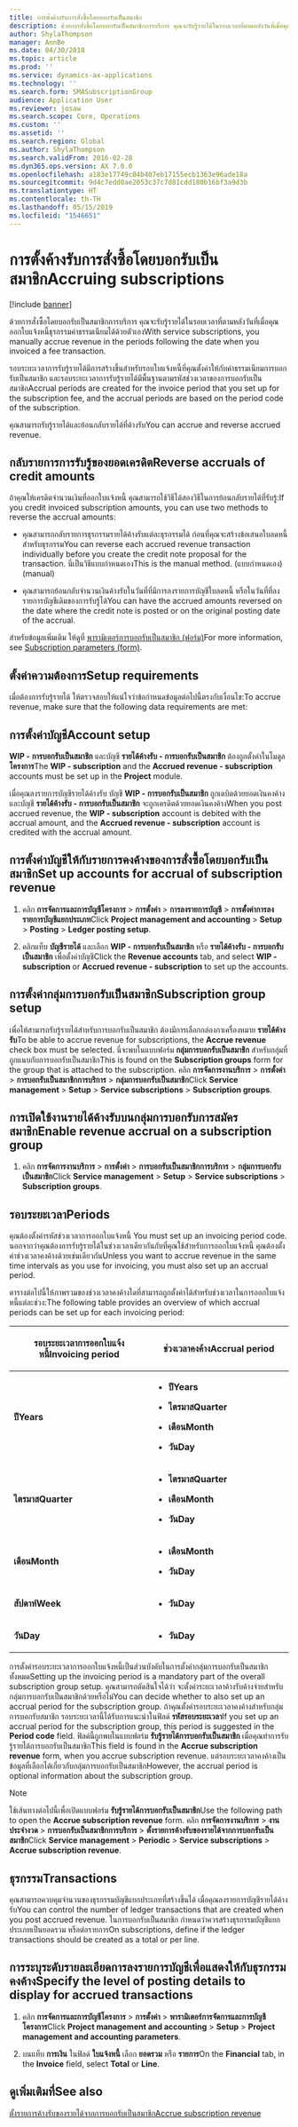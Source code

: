 ```yaml
---
title: การตั้งค้างรับการสั่งซื้อโดยบอกรับเป็นสมาชิก
description: ด้วยการสั่งซื้อโดยบอกรับเป็นสมาชิกการบริการ คุณจะรับรู้รายได้ในรอบเวลาที่ตามหลังวันที่เมื่อคุณออกใบแจ้งหนี้ธุรกรรมค่าธรรมเนียมได้ด้วยตัวเอง
author: ShylaThompson
manager: AnnBe
ms.date: 04/30/2018
ms.topic: article
ms.prod: ''
ms.service: dynamics-ax-applications
ms.technology: ''
ms.search.form: SMASubscriptionGroup
audience: Application User
ms.reviewer: josaw
ms.search.scope: Core, Operations
ms.custom: ''
ms.assetid: ''
ms.search.region: Global
ms.author: ShylaThompson
ms.search.validFrom: 2016-02-28
ms.dyn365.ops.version: AX 7.0.0
ms.openlocfilehash: a183e17749c04b407eb17155ecb1363e96ade18a
ms.sourcegitcommit: 9d4c7edd0ae2053c37c7d81cdd180b16bf3a9d3b
ms.translationtype: HT
ms.contentlocale: th-TH
ms.lasthandoff: 05/15/2019
ms.locfileid: "1546651"
---
```

# <a name="accruing-subscriptions"></a><span data-ttu-id="71ffc-103">การตั้งค้างรับการสั่งซื้อโดยบอกรับเป็นสมาชิก</span><span class="sxs-lookup"><span data-stu-id="71ffc-103">Accruing subscriptions</span></span> 

[!include [banner](../includes/banner.md)]


<span data-ttu-id="71ffc-104">ด้วยการสั่งซื้อโดยบอกรับเป็นสมาชิกการบริการ คุณจะรับรู้รายได้ในรอบเวลาที่ตามหลังวันที่เมื่อคุณออกใบแจ้งหนี้ธุรกรรมค่าธรรมเนียมได้ด้วยตัวเอง</span><span class="sxs-lookup"><span data-stu-id="71ffc-104">With service subscriptions, you manually accrue revenue in the periods following the date when you invoiced a fee transaction.</span></span>

<span data-ttu-id="71ffc-105">รอบระยะเวลาการรับรู้รายได้มีการสร้างขึ้นสำหรับรอบใบแจ้งหนี้ที่คุณตั้งค่าให้กับค่าธรรมเนียมการบอกรับเป็นสมาชิก และรอบระยะเวลาการรับรู้รายได้มีพื้นฐานตามรหัสช่วงเวลาของการบอกรับเป็นสมาชิก</span><span class="sxs-lookup"><span data-stu-id="71ffc-105">Accrual periods are created for the invoice period that you set up for the subscription fee, and the accrual periods are based on the period code of the subscription.</span></span>

<span data-ttu-id="71ffc-106">คุณสามารถรับรู้รายได้และย้อนกลับรายได้ที่ค้างรับ</span><span class="sxs-lookup"><span data-stu-id="71ffc-106">You can accrue and reverse accrued revenue.</span></span>

## <a name="reverse-accruals-of-credit-amounts"></a><span data-ttu-id="71ffc-107">กลับรายการการรับรู้ของยอดเครดิต</span><span class="sxs-lookup"><span data-stu-id="71ffc-107">Reverse accruals of credit amounts</span></span>

<span data-ttu-id="71ffc-108">ถ้าคุณให้เครดิตจำนวนเงินที่ออกใบแจ้งหนี้ คุณสามารถใช้วิธีได้สองวิธีในการย้อนกลับรายได้ที่รับรู้:</span><span class="sxs-lookup"><span data-stu-id="71ffc-108">If you credit invoiced subscription amounts, you can use two methods to reverse the accrual amounts:</span></span>

  - <span data-ttu-id="71ffc-109">คุณสามารถกลับรายการธุรกรรมรายได้ค้างรับแต่ละธุรกรรมได้ ก่อนที่คุณจะสร้างข้อเสนอใบลดหนี้สำหรับธุรกรรม</span><span class="sxs-lookup"><span data-stu-id="71ffc-109">You can reverse each accrued revenue transaction individually before you create the credit note proposal for the transaction.</span></span> <span data-ttu-id="71ffc-110">นี่เป็นวิธีแบบกำหนดเอง</span><span class="sxs-lookup"><span data-stu-id="71ffc-110">This is the manual method.</span></span> <span data-ttu-id="71ffc-111">(แบบกำหนดเอง)</span><span class="sxs-lookup"><span data-stu-id="71ffc-111">(manual)</span></span>

  - <span data-ttu-id="71ffc-112">คุณสามารถย้อนกลับจำนวนเงินค้างรับในวันที่ที่มีการลงรายการบัญชีใบลดหนี้ หรือในวันที่ที่ลงรายการบัญชีเดิมของการรับรู้ได้</span><span class="sxs-lookup"><span data-stu-id="71ffc-112">You can have the accrued amounts reversed on the date where the credit note is posted or on the original posting date of the accrual.</span></span>

<span data-ttu-id="71ffc-113">สำหรับข้อมูลเพิ่มเติม ให้ดูที่ [พารามิเตอร์การบอกรับเป็นสมาชิก (ฟอร์ม)](https://technet.microsoft.com/en-us/library/aa619615.aspx)</span><span class="sxs-lookup"><span data-stu-id="71ffc-113">For more information, see [Subscription parameters (form)](https://technet.microsoft.com/en-us/library/aa619615.aspx).</span></span>

## <a name="setup-requirements"></a><span data-ttu-id="71ffc-114">ตั้งค่าความต้องการ</span><span class="sxs-lookup"><span data-stu-id="71ffc-114">Setup requirements</span></span>

<span data-ttu-id="71ffc-115">เมื่อต้องการรับรู้รายได้ ให้ตรวจสอบให้แน่ใจว่าข้อกำหนดข้อมูลต่อไปนี้ตรงกับเงื่อนไข:</span><span class="sxs-lookup"><span data-stu-id="71ffc-115">To accrue revenue, make sure that the following data requirements are met:</span></span>

## <a name="account-setup"></a><span data-ttu-id="71ffc-116">การตั้งค่าบัญชี</span><span class="sxs-lookup"><span data-stu-id="71ffc-116">Account setup</span></span>

<span data-ttu-id="71ffc-117">**WIP - การบอกรับเป็นสมาชิก** และบัญชี **รายได้ค้างรับ - การบอกรับเป็นสมาชิก** ต้องถูกตั้งค่าในโมดูล **โครงการ**</span><span class="sxs-lookup"><span data-stu-id="71ffc-117">The **WIP - subscription** and the **Accrued revenue - subscription** accounts must be set up in the **Project** module.</span></span>

<span data-ttu-id="71ffc-118">เมื่อคุณลงรายการบัญชีรายได้ค้างรับ บัญชี **WIP - การบอกรับเป็นสมาชิก** ถูกเดบิตด้วยยอดเงินคงค้าง และบัญชี **รายได้ค้างรับ - การบอกรับเป็นสมาชิก** จะถูกเครดิตด้วยยอดเงินคงค้าง</span><span class="sxs-lookup"><span data-stu-id="71ffc-118">When you post accrued revenue, the **WIP - subscription** account is debited with the accrual amount, and the **Accrued revenue - subscription** account is credited with the accrual amount.</span></span>

## <a name="set-up-accounts-for-accrual-of-subscription-revenue"></a><span data-ttu-id="71ffc-119">การตั้งค่าบัญชีให้กับรายการคงค้างของการสั่งซื้อโดยบอกรับเป็นสมาชิก</span><span class="sxs-lookup"><span data-stu-id="71ffc-119">Set up accounts for accrual of subscription revenue</span></span>

1.  <span data-ttu-id="71ffc-120">คลิก **การจัดการและการบัญชีโครงการ** \> **การตั้งค่า** \> **การลงรายการบัญชี** \> **การตั้งค่าการลงรายการบัญชีแยกประเภท**</span><span class="sxs-lookup"><span data-stu-id="71ffc-120">Click **Project management and accounting** \> **Setup** \> **Posting** \> **Ledger posting setup**.</span></span>

2.  <span data-ttu-id="71ffc-121">คลิกแท็บ **บัญชีรายได้** และเลือก **WIP - การบอกรับเป็นสมาชิก** หรือ **รายได้ค้างรับ - การบอกรับเป็นสมาชิก** เพื่อตั้งค่าบัญชี</span><span class="sxs-lookup"><span data-stu-id="71ffc-121">Click the **Revenue accounts** tab, and select **WIP - subscription** or **Accrued revenue - subscription** to set up the accounts.</span></span>

## <a name="subscription-group-setup"></a><span data-ttu-id="71ffc-122">การตั้งค่ากลุ่มการบอกรับเป็นสมาชิก</span><span class="sxs-lookup"><span data-stu-id="71ffc-122">Subscription group setup</span></span>

<span data-ttu-id="71ffc-123">เพื่อให้สามารถรับรู้รายได้สำหรับการบอกรับเป็นสมาชิก ต้องมีการเลือกกล่องกาเครื่องหมาย **รายได้ค้างรับ**</span><span class="sxs-lookup"><span data-stu-id="71ffc-123">To be able to accrue revenue for subscriptions, the **Accrue revenue** check box must be selected.</span></span> <span data-ttu-id="71ffc-124">นี่จะพบในแบบฟอร์ม **กลุ่มการบอกรับเป็นสมาชิก** สำหรับกลุ่มที่ถูกแนบกับการบอกรับเป็นสมาชิก</span><span class="sxs-lookup"><span data-stu-id="71ffc-124">This is found on the **Subscription groups** form for the group that is attached to the subscription.</span></span> <span data-ttu-id="71ffc-125">คลิก **การจัดการงานบริการ** \> **การตั้งค่า** \> **การบอกรับเป็นสมาชิกการบริการ** \> **กลุ่มการบอกรับเป็นสมาชิก**</span><span class="sxs-lookup"><span data-stu-id="71ffc-125">Click **Service management** \> **Setup** \> **Service subscriptions** \> **Subscription groups**.</span></span>

## <a name="enable-revenue-accrual-on-a-subscription-group"></a><span data-ttu-id="71ffc-126">การเปิดใช้งานรายได้ค้างรับบนกลุ่มการบอกรับการสมัครสมาชิก</span><span class="sxs-lookup"><span data-stu-id="71ffc-126">Enable revenue accrual on a subscription group</span></span>

1.  <span data-ttu-id="71ffc-127">คลิก **การจัดการงานบริการ** \> **การตั้งค่า** \> **การบอกรับเป็นสมาชิกการบริการ** \> **กลุ่มการบอกรับเป็นสมาชิก**</span><span class="sxs-lookup"><span data-stu-id="71ffc-127">Click **Service management** \> **Setup** \> **Service subscriptions** \> **Subscription groups**.</span></span>

## <a name="periods"></a><span data-ttu-id="71ffc-128">รอบระยะเวลา</span><span class="sxs-lookup"><span data-stu-id="71ffc-128">Periods</span></span>

<span data-ttu-id="71ffc-129">คุณต้องตั้งค่ารหัสช่วงเวลาการออกใบแจ้งหนี้ </span><span class="sxs-lookup"><span data-stu-id="71ffc-129">You must set up an invoicing period code.</span></span> <span data-ttu-id="71ffc-130">นอกจากว่าคุณต้องการรับรู้รายได้ในช่วงเวลาเดียวกันกับที่คุณใช้สำหรับการออกใบแจ้งหนี้ คุณต้องตั้งค่าช่วงเวลาคงค้างด้วยเช่นเดียวกัน</span><span class="sxs-lookup"><span data-stu-id="71ffc-130">Unless you want to accrue revenue in the same time intervals as you use for invoicing, you must also set up an accrual period.</span></span>

<span data-ttu-id="71ffc-131">ตารางต่อไปนี้ให้ภาพรวมของช่วงเวลาคงค้างใดที่สามารถถูกตั้งค่าได้สำหรับช่วงเวลาในการออกใบแจ้งหนี้แต่ละช่วง:</span><span class="sxs-lookup"><span data-stu-id="71ffc-131">The following table provides an overview of which accrual periods can be set up for each invoicing period:</span></span>

<table>
<colgroup>
<col style="width: 50%" />
<col style="width: 50%" />
</colgroup>
<thead>
<tr class="header">
<th><p><span data-ttu-id="71ffc-132">รอบระยะเวลาการออกใบแจ้งหนี้</span><span class="sxs-lookup"><span data-stu-id="71ffc-132">Invoicing period</span></span></p></th>
<th><p><span data-ttu-id="71ffc-133">ช่วงเวลาคงค้าง</span><span class="sxs-lookup"><span data-stu-id="71ffc-133">Accrual period</span></span></p></th>
</tr>
</thead>
<tbody>
<tr class="odd">
<td><p><span data-ttu-id="71ffc-134"><strong>ปี</strong></span><span class="sxs-lookup"><span data-stu-id="71ffc-134"><strong>Years</strong></span></span></p></td>
<td><ul>
<li><p><span data-ttu-id="71ffc-135"><strong>ปี</strong></span><span class="sxs-lookup"><span data-stu-id="71ffc-135"><strong>Years</strong></span></span></p></li>
<li><p><span data-ttu-id="71ffc-136"><strong>ไตรมาส</strong></span><span class="sxs-lookup"><span data-stu-id="71ffc-136"><strong>Quarter</strong></span></span></p></li>
<li><p><span data-ttu-id="71ffc-137"><strong>เดือน</strong></span><span class="sxs-lookup"><span data-stu-id="71ffc-137"><strong>Month</strong></span></span></p></li>
<li><p><span data-ttu-id="71ffc-138"><strong>วัน</strong></span><span class="sxs-lookup"><span data-stu-id="71ffc-138"><strong>Day</strong></span></span></p></li>
</ul></td>
</tr>
<tr class="even">
<td><p><span data-ttu-id="71ffc-139"><strong>ไตรมาส</strong></span><span class="sxs-lookup"><span data-stu-id="71ffc-139"><strong>Quarter</strong></span></span></p></td>
<td><ul>
<li><p><span data-ttu-id="71ffc-140"><strong>ไตรมาส</strong></span><span class="sxs-lookup"><span data-stu-id="71ffc-140"><strong>Quarter</strong></span></span></p></li>
<li><p><span data-ttu-id="71ffc-141"><strong>เดือน</strong></span><span class="sxs-lookup"><span data-stu-id="71ffc-141"><strong>Month</strong></span></span></p></li>
<li><p><span data-ttu-id="71ffc-142"><strong>วัน</strong></span><span class="sxs-lookup"><span data-stu-id="71ffc-142"><strong>Day</strong></span></span></p></li>
</ul></td>
</tr>
<tr class="odd">
<td><p><span data-ttu-id="71ffc-143"><strong>เดือน</strong></span><span class="sxs-lookup"><span data-stu-id="71ffc-143"><strong>Month</strong></span></span></p></td>
<td><ul>
<li><p><span data-ttu-id="71ffc-144"><strong>เดือน</strong></span><span class="sxs-lookup"><span data-stu-id="71ffc-144"><strong>Month</strong></span></span></p></li>
<li><p><span data-ttu-id="71ffc-145"><strong>วัน</strong></span><span class="sxs-lookup"><span data-stu-id="71ffc-145"><strong>Day</strong></span></span></p></li>
</ul></td>
</tr>
<tr class="even">
<td><p><span data-ttu-id="71ffc-146"><strong>สัปดาห์</strong></span><span class="sxs-lookup"><span data-stu-id="71ffc-146"><strong>Week</strong></span></span></p></td>
<td><ul>
<li><p><span data-ttu-id="71ffc-147"><strong>วัน</strong></span><span class="sxs-lookup"><span data-stu-id="71ffc-147"><strong>Day</strong></span></span></p></li>
</ul></td>
</tr>
<tr class="odd">
<td><p><span data-ttu-id="71ffc-148"><strong>วัน</strong></span><span class="sxs-lookup"><span data-stu-id="71ffc-148"><strong>Day</strong></span></span></p></td>
<td><ul>
<li><p><span data-ttu-id="71ffc-149"><strong>วัน</strong></span><span class="sxs-lookup"><span data-stu-id="71ffc-149"><strong>Day</strong></span></span></p></li>
</ul></td>
</tr>
</tbody>
</table>

<span data-ttu-id="71ffc-150">การตั้งค่ารอบระยะเวลาการออกใบแจ้งหนี้เป็นส่วนบังคับในการตั้งค่ากลุ่มการบอกรับเป็นสมาชิกทั้งหมด</span><span class="sxs-lookup"><span data-stu-id="71ffc-150">Setting up the invoicing period is a mandatory part of the overall subscription group setup.</span></span> <span data-ttu-id="71ffc-151">คุณสามารถตัดสินใจได้ว่า จะตั้งค่าระยะเวลาค้างรับค้างจ่ายสำหรับกลุ่มการบอกรับเป็นสมาชิกด้วยหรือไม่</span><span class="sxs-lookup"><span data-stu-id="71ffc-151">You can decide whether to also set up an accrual period for the subscription group.</span></span> <span data-ttu-id="71ffc-152">ถ้าคุณตั้งค่ารอบระยะเวลาคงค้างสำหรับกลุ่มการบอกรับสมาชิก รอบระยะเวลานี้ได้รับการแนะนำในฟิลด์ **รหัสรอบระยะเวลา**</span><span class="sxs-lookup"><span data-stu-id="71ffc-152">If you set up an accrual period for the subscription group, this period is suggested in the **Period code** field.</span></span> <span data-ttu-id="71ffc-153">ฟิลด์นี้ถูกพบในแบบฟอร์ม **รับรู้รายได้การบอกรับเป็นสมาชิก** เมื่อคุณทำการรับรู้รายได้การบอกรับเป็นสมาชิก</span><span class="sxs-lookup"><span data-stu-id="71ffc-153">This field is found in the **Accrue subscription revenue** form, when you accrue subscription revenue.</span></span> <span data-ttu-id="71ffc-154">แต่รอบระยะเวลาคงค้างเป็นข้อมูลที่เลือกได้เกี่ยวกับกลุ่มการบอกรับเป็นสมาชิก</span><span class="sxs-lookup"><span data-stu-id="71ffc-154">However, the accrual period is optional information about the subscription group.</span></span>


> [!NOTE]
> <P><span data-ttu-id="71ffc-155">ใช้เส้นทางต่อไปนี้เพื่อเปิดแบบฟอร์ม <STRONG>รับรู้รายได้การบอกรับเป็นสมาชิก</STRONG></span><span class="sxs-lookup"><span data-stu-id="71ffc-155">Use the following path to open the <STRONG>Accrue subscription revenue</STRONG> form.</span></span> <span data-ttu-id="71ffc-156">คลิก <STRONG>การจัดการงานบริการ</STRONG> &gt; <STRONG>งานประจำงวด</STRONG> &gt; <STRONG>การบอกรับเป็นสมาชิกการบริการ</STRONG> &gt; <STRONG>ตั้งรายการค้างรับของรายได้จากการบอกรับเป็นสมาชิก</STRONG></span><span class="sxs-lookup"><span data-stu-id="71ffc-156">Click <STRONG>Service management</STRONG> &gt; <STRONG>Periodic</STRONG> &gt; <STRONG>Service subscriptions</STRONG> &gt; <STRONG>Accrue subscription revenue</STRONG>.</span></span></P>


## <a name="transactions"></a><span data-ttu-id="71ffc-157">ธุรกรรม</span><span class="sxs-lookup"><span data-stu-id="71ffc-157">Transactions</span></span>

<span data-ttu-id="71ffc-158">คุณสามารถควบคุมจำนวนของธุรกรรมบัญชีแยกประเภทที่สร้างขึ้นได้ เมื่อคุณลงรายการบัญชีรายได้ค้างรับ</span><span class="sxs-lookup"><span data-stu-id="71ffc-158">You can control the number of ledger transactions that are created when you post accrued revenue.</span></span> <span data-ttu-id="71ffc-159">ในการบอกรับเป็นสมาชิก กำหนดว่าควรสร้างธุรกรรมบัญชีแยกประเภทเป็นยอดรวม หรือต่อรายการ</span><span class="sxs-lookup"><span data-stu-id="71ffc-159">On subscriptions, define if the ledger transactions should be created as a total or per line.</span></span>

## <a name="specify-the-level-of-posting-details-to-display-for-accrued-transactions"></a><span data-ttu-id="71ffc-160">การระบุระดับรายละเอียดการลงรายการบัญชีเพื่อแสดงให้กับธุรกรรมคงค้าง</span><span class="sxs-lookup"><span data-stu-id="71ffc-160">Specify the level of posting details to display for accrued transactions</span></span>

1.  <span data-ttu-id="71ffc-161">คลิก **การจัดการและการบัญชีโครงการ** \> **การตั้งค่า** \> **พารามิเตอร์การจัดการและการบัญชีโครงการ**</span><span class="sxs-lookup"><span data-stu-id="71ffc-161">Click **Project management and accounting** \> **Setup** \> **Project management and accounting parameters**.</span></span>

2.  <span data-ttu-id="71ffc-162">บนแท็บ **การเงิน** ในฟิลด์ **ใบแจ้งหนี้** เลือก **ยอดรวม** หรือ **รายการ**</span><span class="sxs-lookup"><span data-stu-id="71ffc-162">On the **Financial** tab, in the **Invoice** field, select **Total** or **Line**.</span></span>


## <a name="see-also"></a><span data-ttu-id="71ffc-163">ดูเพิ่มเติมที่</span><span class="sxs-lookup"><span data-stu-id="71ffc-163">See also</span></span>

[<span data-ttu-id="71ffc-164">ตั้งรายการค้างรับของรายได้จากการบอกรับเป็นสมาชิก</span><span class="sxs-lookup"><span data-stu-id="71ffc-164">Accrue subscription revenue</span></span>](accrue-subscription-revenue.md)

  


